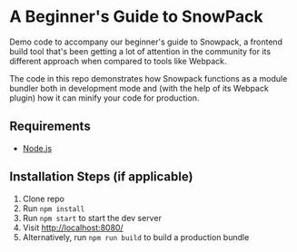 # A Beginner's Guide to SnowPack

Demo code to accompany our beginner's guide to Snowpack, a frontend build tool that's been getting a lot of attention in the community for its different approach when compared to tools like Webpack.

The code in this repo demonstrates how Snowpack functions as a module bundler both in development mode and (with the help of its Webpack plugin) how it can minify your code for production.

## Requirements

* [Node.js](http://nodejs.org/)

## Installation Steps (if applicable)

1. Clone repo
2. Run `npm install`
3. Run `npm start` to start the dev server
4. Visit <http://localhost:8080/>
5. Alternatively, run `npm run build` to build a production bundle